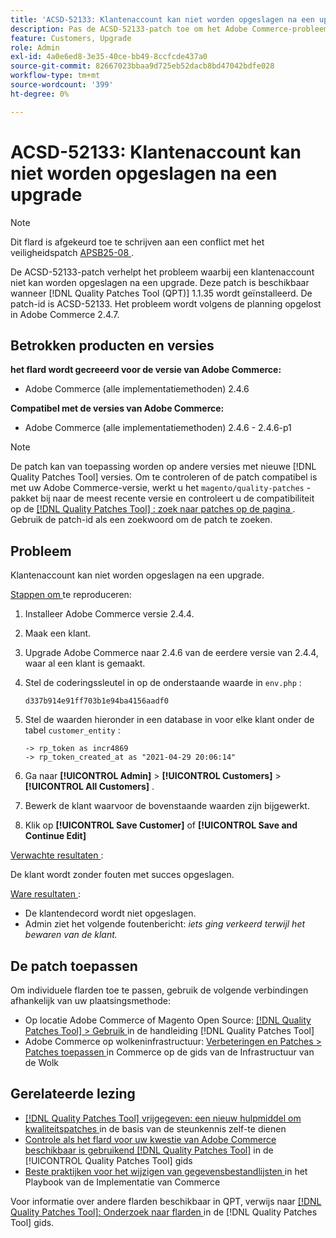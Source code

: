 ```yaml
---
title: 'ACSD-52133: Klantenaccount kan niet worden opgeslagen na een upgrade'
description: Pas de ACSD-52133-patch toe om het Adobe Commerce-probleem op te lossen, waarbij een klantenaccount niet kan worden opgeslagen na een upgrade.
feature: Customers, Upgrade
role: Admin
exl-id: 4a0e6ed8-3e35-40ce-bb49-8ccfcde437a0
source-git-commit: 82667023bbaa9d725eb52dacb8bd47042bdfe028
workflow-type: tm+mt
source-wordcount: '399'
ht-degree: 0%

---
```


# ACSD-52133: Klantenaccount kan niet worden opgeslagen na een upgrade

>[!NOTE]
>
>Dit flard is afgekeurd toe te schrijven aan een conflict met het veiligheidspatch [ APSB25-08 ](https://experienceleague.adobe.com/nl/docs/commerce-knowledge-base/kb/troubleshooting/known-issues-patches-attached/security-update-available-for-adobe-commerce-apsb25-08).

De ACSD-52133-patch verhelpt het probleem waarbij een klantenaccount niet kan worden opgeslagen na een upgrade. Deze patch is beschikbaar wanneer [!DNL Quality Patches Tool (QPT)] 1.1.35 wordt geïnstalleerd. De patch-id is ACSD-52133. Het probleem wordt volgens de planning opgelost in Adobe Commerce 2.4.7.

## Betrokken producten en versies

**het flard wordt gecreeerd voor de versie van Adobe Commerce:**

* Adobe Commerce (alle implementatiemethoden) 2.4.6

**Compatibel met de versies van Adobe Commerce:**

* Adobe Commerce (alle implementatiemethoden) 2.4.6 - 2.4.6-p1

>[!NOTE]
>
>De patch kan van toepassing worden op andere versies met nieuwe [!DNL Quality Patches Tool] versies. Om te controleren of de patch compatibel is met uw Adobe Commerce-versie, werkt u het `magento/quality-patches` -pakket bij naar de meest recente versie en controleert u de compatibiliteit op de [[!DNL Quality Patches Tool] : zoek naar patches op de pagina ](https://experienceleague.adobe.com/tools/commerce-quality-patches/index.html?lang=nl-NL) . Gebruik de patch-id als een zoekwoord om de patch te zoeken.

## Probleem

Klantenaccount kan niet worden opgeslagen na een upgrade.

<u> Stappen om </u> te reproduceren:

1. Installeer Adobe Commerce versie 2.4.4.
1. Maak een klant.
1. Upgrade Adobe Commerce naar 2.4.6 van de eerdere versie van 2.4.4, waar al een klant is gemaakt.
1. Stel de coderingssleutel in op de onderstaande waarde in `env.php` :

   `d337b914e91ff703b1e94ba4156aadf0`

1. Stel de waarden hieronder in een database in voor elke klant onder de tabel `customer_entity` :

   ```
   -> rp_token as incr4869
   -> rp_token_created_at as "2021-04-29 20:06:14"
   ```

1. Ga naar **[!UICONTROL Admin]** > **[!UICONTROL Customers]** > **[!UICONTROL All Customers]** .
1. Bewerk de klant waarvoor de bovenstaande waarden zijn bijgewerkt.
1. Klik op **[!UICONTROL Save Customer]** of **[!UICONTROL Save and Continue Edit]**

<u> Verwachte resultaten </u>:

De klant wordt zonder fouten met succes opgeslagen.

<u> Ware resultaten </u>:

* De klantendecord wordt niet opgeslagen.
* Admin ziet het volgende foutenbericht: *iets ging verkeerd terwijl het bewaren van de klant.*

## De patch toepassen

Om individuele flarden toe te passen, gebruik de volgende verbindingen afhankelijk van uw plaatsingsmethode:

* Op locatie Adobe Commerce of Magento Open Source: [[!DNL Quality Patches Tool] > Gebruik ](/help/tools/quality-patches-tool/usage.md) in de handleiding [!DNL Quality Patches Tool]
* Adobe Commerce op wolkeninfrastructuur: [ Verbeteringen en Patches > Patches toepassen ](https://experienceleague.adobe.com/docs/commerce-cloud-service/user-guide/develop/upgrade/apply-patches.html?lang=nl-NL) in Commerce op de gids van de Infrastructuur van de Wolk

## Gerelateerde lezing

* [[!DNL Quality Patches Tool]  vrijgegeven: een nieuw hulpmiddel om kwaliteitspatches ](https://experienceleague.adobe.com/nl/docs/commerce-knowledge-base/kb/announcements/commerce-announcements/magento-quality-patches-released-new-tool-to-self-serve-quality-patches) in de basis van de steunkennis zelf-te dienen
* [ Controle als het flard voor uw kwestie van Adobe Commerce beschikbaar is gebruikend  [!DNL Quality Patches Tool]](/help/tools/quality-patches-tool/patches-available-in-qpt/check-patch-for-magento-issue-with-magento-quality-patches.md) in de [!UICONTROL Quality Patches Tool] gids
* [ Beste praktijken voor het wijzigen van gegevensbestandlijsten ](https://experienceleague.adobe.com/nl/docs/commerce-operations/implementation-playbook/best-practices/development/modifying-core-and-third-party-tables#why-adobe-recommends-avoiding-modifications) in het Playbook van de Implementatie van Commerce

Voor informatie over andere flarden beschikbaar in QPT, verwijs naar [[!DNL Quality Patches Tool]: Onderzoek naar flarden ](https://experienceleague.adobe.com/tools/commerce-quality-patches/index.html?lang=nl-NL) in de [!DNL Quality Patches Tool] gids.
